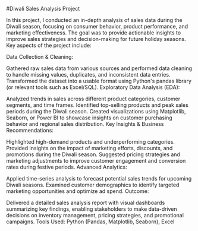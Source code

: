 #Diwali Sales Analysis Project

In this project, I conducted an in-depth analysis of sales data during the Diwali season, focusing on consumer behavior, product performance, and marketing effectiveness. The goal was to provide actionable insights to improve sales strategies and decision-making for future holiday seasons. Key aspects of the project include:

Data Collection & Cleaning:

Gathered raw sales data from various sources and performed data cleaning to handle missing values, duplicates, and inconsistent data entries.
Transformed the dataset into a usable format using Python's pandas library (or relevant tools such as Excel/SQL).
Exploratory Data Analysis (EDA):

Analyzed trends in sales across different product categories, customer segments, and time frames.
Identified top-selling products and peak sales periods during the Diwali season.
Created visualizations using Matplotlib, Seaborn, or Power BI to showcase insights on customer purchasing behavior and regional sales distribution.
Key Insights & Business Recommendations:

Highlighted high-demand products and underperforming categories.
Provided insights on the impact of marketing efforts, discounts, and promotions during the Diwali season.
Suggested pricing strategies and marketing adjustments to improve customer engagement and conversion rates during festive periods.
Advanced Analytics:

Applied time-series analysis to forecast potential sales trends for upcoming Diwali seasons.
Examined customer demographics to identify targeted marketing opportunities and optimize ad spend.
Outcome:

Delivered a detailed sales analysis report with visual dashboards summarizing key findings, enabling stakeholders to make data-driven decisions on inventory management, pricing strategies, and promotional campaigns.
Tools Used: Python (Pandas, Matplotlib, Seaborn), Excel

